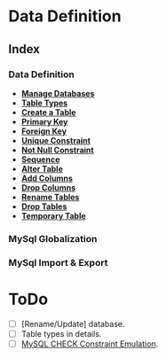 # Data Definition

## Index

### Data Definition
* **[Manage Databases](./manage-databases.md)** <br>
* **[Table Types](./table-types.md)** <br>
* **[Create a Table](./create-a-table.md)** <br>
* **[Primary Key](./primary-key.md)** <br>
* **[Foreign Key](./foreign-key.md)** <br>
* **[Unique Constraint](./unique-constraint.md)** <br>
* **[Not Null Constraint](./not-null-constraint.md)** <br>
* **[Sequence](./sequence.md)** <br>
* **[Alter Table](./alter-table.md)** <br>
* **[Add Columns](./add-columns.md)** <br>
* **[Drop Columns](./drop-columns.md)** <br>
* **[Rename Tables](./rename-table.md)** <br>
* **[Drop Tables](./drop-tables.md)** <br>
* **[Temporary Table](./temporary-table.md)** <br>

### MySql Globalization

### MySql Import & Export

# ToDo
- [ ] \[Rename/Update\] database.
- [ ] Table types in details.
- [ ] [MySQL CHECK Constraint Emulation](http://www.mysqltutorial.org/mysql-check-constraint/).

